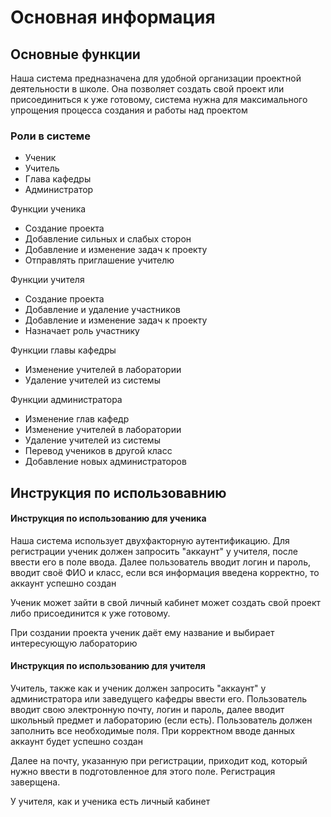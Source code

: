 # Основная информация

## Основные функции

Наша система предназначена для удобной организации проектной деятельности в школе. Она позволяет создать свой проект или присоединиться к уже готовому, система нужна для максимального упрощения процесса создания и работы над проектом

### Роли в системе

* Ученик
* Учитель
* Глава кафедры 
* Администратор


Функции ученика

* Создание проекта
* Добавление сильных и слабых сторон
* Добавление и изменение задач к проекту
* Отправлять приглашение учителю    


Функции учителя

* Создание проекта
* Добавление и удаление участников
* Добавление и изменение задач к проекту
* Назначает роль участнику 


Функции главы кафедры

* Изменение  учителей в лаборатории
* Удаление учителей из системы


Функции администратора

* Изменение глав кафедр
* Изменение  учителей в лаборатории
* Удаление учителей из системы
* Перевод учеников в другой класс
* Добавление новых администраторов


## Инструкция по использовавнию

#### Инструкция по использованию для ученика
Наша система использует двухфакторную аутентификацию. Для регистрации ученик должен запросить "аккаунт" у учителя, после ввести его в поле ввода. 
Далее пользователь вводит логин и пароль, вводит своё ФИО и класс, если вся информация введена корректно, то аккаунт успешно создан

Ученик может зайти в свой личный кабинет может создать свой проект либо присоединится к уже готовому.

При создании проекта ученик даёт ему название и выбирает интересующую лабораторию


#### Инструкция по использованию для учителя
Учитель, также как и ученик должен запросить "аккаунт" у администратора или заведущего кафедры
ввести его.
Пользователь вводит свою электронную почту, логин и пароль, далее вводит школьный предмет и лабораторию (если есть). Пользователь должен заполнить все необходимые поля. При корректном вводе данных аккаунт будет успешно создан

Далее на почту, указанную при регистрации, приходит код, который нужно ввести в подготовленное для этого поле. Регистрация заверщена.

У учителя, как и ученика есть личный кабинет